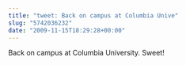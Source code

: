 ```yaml
---
title: "tweet: Back on campus at Columbia Unive"
slug: "5742036232"
date: "2009-11-15T18:29:28+00:00"
---
```

Back on campus at Columbia University. Sweet!